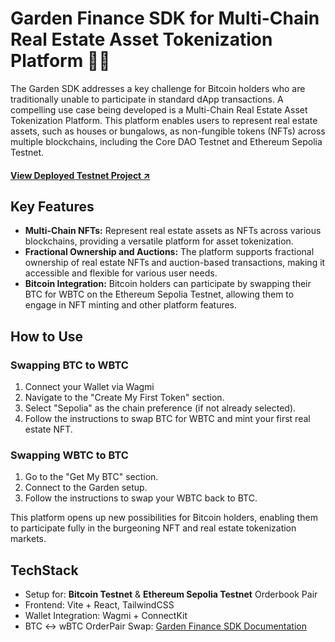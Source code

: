 # Garden Finance SDK for Multi-Chain Real Estate Asset Tokenization Platform 🌸💲

The Garden SDK addresses a key challenge for Bitcoin holders who are traditionally unable to participate in standard dApp transactions. A compelling use case being developed is a Multi-Chain Real Estate Asset Tokenization Platform. This platform enables users to represent real estate assets, such as houses or bungalows, as non-fungible tokens (NFTs) across multiple blockchains, including the Core DAO Testnet and Ethereum Sepolia Testnet.

#### [View Deployed Testnet Project ↗️](https://gardenfinance-testnet.vercel.app)

## Key Features

- **Multi-Chain NFTs:** Represent real estate assets as NFTs across various blockchains, providing a versatile platform for asset tokenization.
- **Fractional Ownership and Auctions:** The platform supports fractional ownership of real estate NFTs and auction-based transactions, making it accessible and flexible for various user needs.
- **Bitcoin Integration:** Bitcoin holders can participate by swapping their BTC for WBTC on the Ethereum Sepolia Testnet, allowing them to engage in NFT minting and other platform features.



## How to Use

### Swapping BTC to WBTC

1. Connect your Wallet via Wagmi
2. Navigate to the "Create My First Token" section.
3. Select "Sepolia" as the chain preference (if not already selected).
4. Follow the instructions to swap BTC for WBTC and mint your first real estate NFT.

### Swapping WBTC to BTC

1. Go to the "Get My BTC" section.
2. Connect to the Garden setup.
3. Follow the instructions to swap your WBTC back to BTC.

This platform opens up new possibilities for Bitcoin holders, enabling them to participate fully in the burgeoning NFT and real estate tokenization markets.

## TechStack
- Setup for: **Bitcoin Testnet** & **Ethereum Sepolia Testnet** Orderbook Pair
- Frontend: Vite + React, TailwindCSS
- Wallet Integration: Wagmi + ConnectKit
- BTC <-> wBTC OrderPair Swap: [Garden Finance SDK Documentation](https://docs.garden.finance/developers/sdk/)
